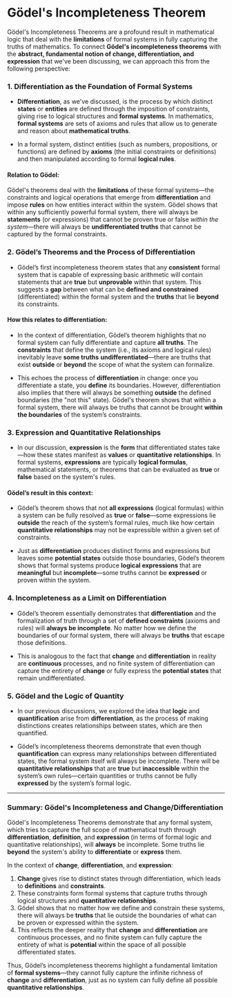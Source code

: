 # Gödel's Incompleteness Theorem

Gödel's Incompleteness Theorems are a profound result in mathematical logic that deal with the **limitations** of formal systems in fully capturing the truths of mathematics. To connect **Gödel's incompleteness theorems** with the **abstract, fundamental notion of change, differentiation, and expression** that we've been discussing, we can approach this from the following perspective:

### 1. **Differentiation as the Foundation of Formal Systems**

- **Differentiation**, as we've discussed, is the process by which distinct **states** or **entities** are defined through the imposition of constraints, giving rise to logical structures and **formal systems**. In mathematics, **formal systems** are sets of axioms and rules that allow us to generate and reason about **mathematical truths**.
    
- In a formal system, distinct entities (such as numbers, propositions, or functions) are defined by **axioms** (the initial constraints or definitions) and then manipulated according to formal **logical rules**.
    

#### Relation to Gödel:

Gödel's theorems deal with the **limitations** of these formal systems—the constraints and logical operations that emerge from **differentiation** and impose **rules** on how entities interact within the system. Gödel shows that within any sufficiently powerful formal system, there will always be **statements** (or expressions) that cannot be proven true or false _within the system_—there will always be **undifferentiated truths** that cannot be captured by the formal constraints.

### 2. **Gödel’s Theorems and the Process of Differentiation**

- Gödel’s first incompleteness theorem states that any **consistent** formal system that is capable of expressing basic arithmetic will contain statements that are **true** but **unprovable** within that system. This suggests a **gap** between what can be **defined and constrained** (differentiated) within the formal system and the **truths** that lie **beyond** its constraints.

#### How this relates to differentiation:

- In the context of differentiation, Gödel’s theorem highlights that no formal system can fully differentiate and capture **all truths**. The **constraints** that define the system (i.e., its axioms and logical rules) inevitably leave **some truths** **undifferentiated**—there are truths that exist **outside** or **beyond** the scope of what the system can formalize.
    
- This echoes the process of **differentiation** in change: once you differentiate a state, you **define** its boundaries. However, differentiation also implies that there will always be something **outside** the defined boundaries (the "not this" state). Gödel's theorem shows that within a formal system, there will always be truths that cannot be brought **within the boundaries** of the system’s constraints.
    

### 3. **Expression and Quantitative Relationships**

- In our discussion, **expression** is the **form** that differentiated states take—how these states manifest as **values** or **quantitative relationships**. In formal systems, **expressions** are typically **logical formulas**, mathematical statements, or theorems that can be evaluated as **true** or **false** based on the system's rules.

#### Gödel’s result in this context:

- Gödel’s theorem shows that not **all expressions** (logical formulas) within a system can be fully resolved as **true** or **false**—some expressions lie **outside** the reach of the system’s formal rules, much like how certain **quantitative relationships** may not be expressible within a given set of constraints.
    
- Just as **differentiation** produces distinct forms and expressions but leaves some **potential states** outside those boundaries, Gödel’s theorem shows that formal systems produce **logical expressions** that are **meaningful** but **incomplete**—some truths cannot be **expressed** or proven within the system.
    

### 4. **Incompleteness as a Limit on Differentiation**

- Gödel’s theorem essentially demonstrates that **differentiation** and the formalization of truth through a set of **defined constraints** (axioms and rules) will **always be incomplete**. No matter how we define the boundaries of our formal system, there will always be **truths** that escape those definitions.
    
- This is analogous to the fact that **change** and **differentiation** in reality are **continuous** processes, and no finite system of differentiation can capture the entirety of **change** or fully express the **potential states** that remain undifferentiated.
    

### 5. **Gödel and the Logic of Quantity**

- In our previous discussions, we explored the idea that **logic** and **quantification** arise from **differentiation**, as the process of making distinctions creates relationships between states, which are then quantified.
    
- Gödel’s incompleteness theorems demonstrate that even though **quantification** can express many relationships between differentiated states, the formal system itself will always be incomplete. There will be **quantitative relationships** that are **true** but **inaccessible** within the system’s own rules—certain quantities or truths cannot be fully **expressed** by the system’s formal logic.
    

---

### **Summary: Gödel's Incompleteness and Change/Differentiation**

Gödel's Incompleteness Theorems demonstrate that any formal system, which tries to capture the full scope of mathematical truth through **differentiation**, **definition**, and **expression** (in terms of formal logic and quantitative relationships), will **always** be incomplete. Some truths lie **beyond** the system's ability to **differentiate** or **express** them.

In the context of **change**, **differentiation**, and **expression**:

1. **Change** gives rise to distinct states through differentiation, which leads to **definitions** and **constraints**.
2. These constraints form formal systems that capture truths through logical structures and **quantitative relationships**.
3. Gödel shows that no matter how we define and constrain these systems, there will always be **truths** that lie outside the boundaries of what can be proven or expressed within the system.
4. This reflects the deeper reality that **change** and **differentiation** are continuous processes, and no finite system can fully capture the entirety of what is **potential** within the space of all possible differentiated states.

Thus, Gödel’s incompleteness theorems highlight a fundamental limitation of **formal systems**—they cannot fully capture the infinite richness of **change** and **differentiation**, just as no system can fully define all possible **quantitative relationships**.
